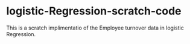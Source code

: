 # logistic-Regression-scratch-code
This is a scratch implimentatio of the Employee turnover data in logistic Regression.
